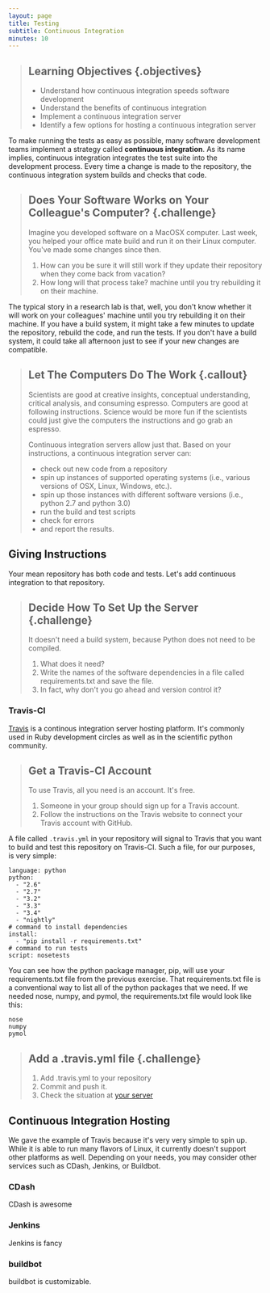 ```yaml
---
layout: page
title: Testing
subtitle: Continuous Integration
minutes: 10
---
```

> ## Learning Objectives {.objectives}
> 
> *   Understand how continuous integration speeds software development
> *   Understand the benefits of continuous integration
> *   Implement a continuous integration server
> *   Identify a few options for hosting a continuous integration server


To make running the tests as easy as possible, many software development teams
implement a strategy called **continuous integration**.
As its name implies, continuous integration integrates the test suite into the
development process. Every time a change is made to the repository, the
continuous integration system builds and checks that code.

> ## Does Your Software Works on Your Colleague's Computer? {.challenge}
> Imagine you developed software on a MacOSX computer. Last week, you helped
> your office mate build and run it on their Linux computer. You've made some
> changes since then. 
>
> 1. How can you be sure it will still work if they update their repository
> when they come back from vacation?
> 2. How long will that process take?
 machine until you try rebuilding it on their machine. 

The typical story in a research lab is that, well, you don't know whether it
will work on your colleagues' machine until you try rebuilding it on their
machine. If you have a build system, it might take a few minutes to update the
repository, rebuild the code, and run the tests. If you don't have a build
system, it could take all afternoon just to see if your new changes are
compatible.

> ## Let The Computers Do The Work {.callout}
> Scientists are good at creative insights, conceptual understanding, critical
> analysis, and consuming espresso. Computers are good at following instructions.
> Science would be more fun if the scientists could just give the computers the
> instructions and go grab an espresso.
> 
> Continuous integration servers allow just that. Based on your instructions, a
> continuous integration server can:
> 
> - check out new code from a repository
> - spin up instances of supported operating systems (i.e., various versions of OSX, Linux, Windows, etc.).
> - spin up those instances with different software versions (i.e., python 2.7 and python 3.0)
> - run the build and test scripts
> - check for errors
> - and report the results.


## Giving Instructions

Your mean repository has both code and tests. Let's add continuous integration
to that repository. 

> ## Decide How To Set Up the Server {.challenge}
> It doesn't need a build system, because Python does not
> need to be compiled. 
>
> 1. What does it need?
> 2. Write the names of the software dependencies in a file called
> requirements.txt and save the file.
> 3. In fact, why don't you go ahead and version control it?


### Travis-CI

[Travis](https://travis-ci.org/) is a continous integration server hosting platform. It's commonly used
in Ruby development circles as well as in the scientific python community. 

> ## Get a Travis-CI Account
> To use Travis, all you need is an account. It's free.
> 
> 1. Someone in your group should sign up for a Travis account.
> 2. Follow the instructions on the Travis website to connect your Travis account with GitHub.

A file called `.travis.yml` in your repository will signal to Travis that you want to build and test this repository on Travis-CI. Such a file, for our purposes, is very simple:

~~~
language: python
python:
  - "2.6"
  - "2.7"
  - "3.2"
  - "3.3"
  - "3.4"
  - "nightly"
# command to install dependencies
install:
  - "pip install -r requirements.txt"
# command to run tests
script: nosetests
~~~

You can see how the python package manager, pip, will use your requirements.txt file 
from the previous exercise. That requirements.txt file is a conventional way to 
list all of the python packages that we need. If we needed nose, numpy, and 
pymol, the requirements.txt file would look like this:

~~~
nose
numpy
pymol
~~~

> ## Add a .travis.yml file {.challenge}
> 
> 1. Add .travis.yml to your repository
> 2. Commit and push it.
> 3. Check the situation at [your server](https://travis-ci.org/)


## Continuous Integration Hosting

We gave the example of Travis because it's very very simple to spin up. While
it is able to run many flavors of Linux, it currently doesn't support other
platforms as well. Depending on your needs, you may consider other services
such as CDash, Jenkins, or Buildbot.

### CDash

CDash is awesome

### Jenkins
Jenkins is fancy

### buildbot
buildbot is customizable.

